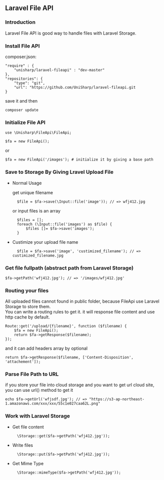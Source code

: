 ## Laravel File API

### Introduction

Laravel File API is good way to handle files with Laravel Storage.

### Install File API

composer.json:

    "require" : {
        "unisharp/laravel-fileapi" : "dev-master"
    }, 
    "repositories": {
        "type": "git",
        "url": "https://github.com/UniSharp/laravel-fileapi.git
    }

save it and then 

    composer update    

### Initialize File API

    use \Unisharp\FileApi\FileApi;
    
    $fa = new FileApi();
    
or
    
    $fa = new FileApi('/images'); # initialize it by giving a base path
    

### Save to Storage By Giving Lravel Upload File

* Normal Usage

    get unique filename

        $file = $fa->save(\Input::file('image')); // => wfj412.jpg
    
    or input files is an array
    
        $files = [];
        foreach (\Input::file('images') as $file) {
            $files []= $fa->save('images');
        }
    
* Custimize your upload file name

        $file = $fa->save('image', 'custimized_filename'); // => custimized_filename.jpg
          

### Get file fullpath (abstract path from Laravel Storage)

    $fa->getPath('wfj412.jpg'); // => '/images/wfj412.jpg'
    
### Routing your files

All uploaded files cannot found in public folder, because FileApi use Laravel Storage to store them.  
You can write a routing rules to get it. it will response file content and use http cache by default.

    Route::get('/upload/{filename}', function ($filename) {
        $fa = new FileApi();
        return $fa->getResponse($filename);
    });
    
and it can add headers array by optional

    return $fa->getResponse($filename, ['Content-Disposition', 'attachement']);
    
### Parse File Path to URL
if you store your file into cloud storage and you want to get url cloud site,
you can use url() method to get it

    echo $fa->getUrl('wfjsdf.jpg'); // => "https://s3-ap-northeast-1.amazonaws.com/xxx/xxx/55c1e027caa62L.png"
    
### Work with Laravel Storage

* Get file content

        \Storage::get($fa->getPath('wfj412.jpg'));
        
* Write files

        \Storage::put($fa->getPath('wfj412.jpg'));
        
* Get Mime Type

        \Storage::mimeType($fa->getPath('wfj412.jpg'));
    
